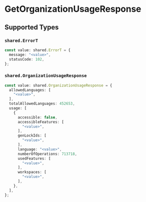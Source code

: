 # GetOrganizationUsageResponse


## Supported Types

### `shared.ErrorT`

```typescript
const value: shared.ErrorT = {
  message: "<value>",
  statusCode: 102,
};
```

### `shared.OrganizationUsageResponse`

```typescript
const value: shared.OrganizationUsageResponse = {
  allowedLanguages: [
    "<value>",
  ],
  totalAllowedLanguages: 452653,
  usage: [
    {
      accessible: false,
      accessibleFeatures: [
        "<value>",
      ],
      genLockIds: [
        "<value>",
      ],
      language: "<value>",
      numberOfOperations: 713718,
      usedFeatures: [
        "<value>",
      ],
      workspaces: [
        "<value>",
      ],
    },
  ],
};
```


